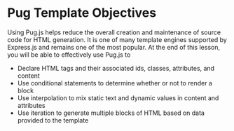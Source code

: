 # Pug Template Objectives

Using Pug.js helps reduce the overall creation and maintenance of source code
for HTML generation. It is one of many template engines supported by Express.js
and remains one of the most popular. At the end of this lesson, you will be able
to effectively use Pug.js to

* Declare HTML tags and their associated ids, classes, attributes, and content
* Use conditional statements to determine whether or not to render a block
* Use interpolation to mix static text and dynamic values in content and
  attributes
* Use iteration to generate multiple blocks of HTML based on data provided to
  the template
